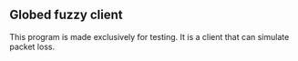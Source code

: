 ## Globed fuzzy client

This program is made exclusively for testing. It is a client that can simulate packet loss.